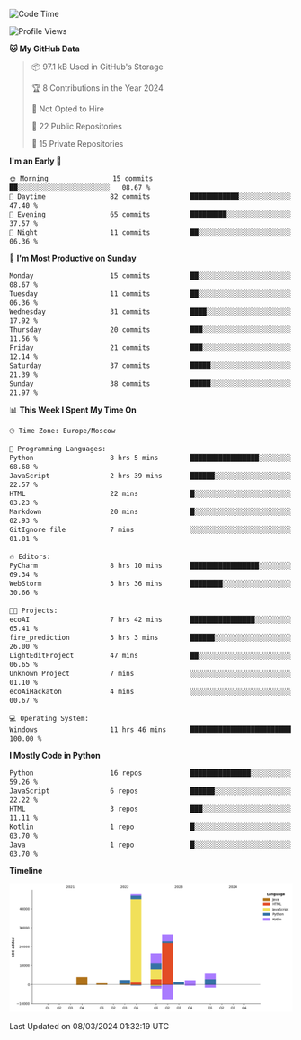 <!--START_SECTION:waka-->
![Code Time](http://img.shields.io/badge/Code%20Time-209%20hrs%2051%20mins-blue)

![Profile Views](http://img.shields.io/badge/Profile%20Views-0-blue)

**🐱 My GitHub Data** 

> 📦 97.1 kB Used in GitHub's Storage 
 > 
> 🏆 8 Contributions in the Year 2024
 > 
> 🚫 Not Opted to Hire
 > 
> 📜 22 Public Repositories 
 > 
> 🔑 15 Private Repositories 
 > 
**I'm an Early 🐤** 

```text
🌞 Morning                15 commits          ██░░░░░░░░░░░░░░░░░░░░░░░   08.67 % 
🌆 Daytime                82 commits          ████████████░░░░░░░░░░░░░   47.40 % 
🌃 Evening                65 commits          █████████░░░░░░░░░░░░░░░░   37.57 % 
🌙 Night                  11 commits          ██░░░░░░░░░░░░░░░░░░░░░░░   06.36 % 
```
📅 **I'm Most Productive on Sunday** 

```text
Monday                   15 commits          ██░░░░░░░░░░░░░░░░░░░░░░░   08.67 % 
Tuesday                  11 commits          ██░░░░░░░░░░░░░░░░░░░░░░░   06.36 % 
Wednesday                31 commits          ████░░░░░░░░░░░░░░░░░░░░░   17.92 % 
Thursday                 20 commits          ███░░░░░░░░░░░░░░░░░░░░░░   11.56 % 
Friday                   21 commits          ███░░░░░░░░░░░░░░░░░░░░░░   12.14 % 
Saturday                 37 commits          █████░░░░░░░░░░░░░░░░░░░░   21.39 % 
Sunday                   38 commits          █████░░░░░░░░░░░░░░░░░░░░   21.97 % 
```


📊 **This Week I Spent My Time On** 

```text
🕑︎ Time Zone: Europe/Moscow

💬 Programming Languages: 
Python                   8 hrs 5 mins        █████████████████░░░░░░░░   68.68 % 
JavaScript               2 hrs 39 mins       ██████░░░░░░░░░░░░░░░░░░░   22.57 % 
HTML                     22 mins             █░░░░░░░░░░░░░░░░░░░░░░░░   03.23 % 
Markdown                 20 mins             █░░░░░░░░░░░░░░░░░░░░░░░░   02.93 % 
GitIgnore file           7 mins              ░░░░░░░░░░░░░░░░░░░░░░░░░   01.01 % 

🔥 Editors: 
PyCharm                  8 hrs 10 mins       █████████████████░░░░░░░░   69.34 % 
WebStorm                 3 hrs 36 mins       ████████░░░░░░░░░░░░░░░░░   30.66 % 

🐱‍💻 Projects: 
ecoAI                    7 hrs 42 mins       ████████████████░░░░░░░░░   65.41 % 
fire_prediction          3 hrs 3 mins        ██████░░░░░░░░░░░░░░░░░░░   26.00 % 
LightEditProject         47 mins             ██░░░░░░░░░░░░░░░░░░░░░░░   06.65 % 
Unknown Project          7 mins              ░░░░░░░░░░░░░░░░░░░░░░░░░   01.10 % 
ecoAiHackaton            4 mins              ░░░░░░░░░░░░░░░░░░░░░░░░░   00.67 % 

💻 Operating System: 
Windows                  11 hrs 46 mins      █████████████████████████   100.00 % 
```

**I Mostly Code in Python** 

```text
Python                   16 repos            ███████████████░░░░░░░░░░   59.26 % 
JavaScript               6 repos             ██████░░░░░░░░░░░░░░░░░░░   22.22 % 
HTML                     3 repos             ███░░░░░░░░░░░░░░░░░░░░░░   11.11 % 
Kotlin                   1 repo              █░░░░░░░░░░░░░░░░░░░░░░░░   03.70 % 
Java                     1 repo              █░░░░░░░░░░░░░░░░░░░░░░░░   03.70 % 
```



**Timeline**

![Lines of Code chart](https://raw.githubusercontent.com/Adlemex/Adlemex/main/assets/bar_graph.png)


 Last Updated on 08/03/2024 01:32:19 UTC
<!--END_SECTION:waka-->
